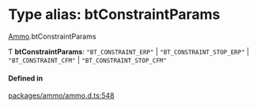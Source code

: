 # Type alias: btConstraintParams

[Ammo](../modules/Ammo.md).btConstraintParams

Ƭ **btConstraintParams**: ``"BT_CONSTRAINT_ERP"`` \| ``"BT_CONSTRAINT_STOP_ERP"`` \| ``"BT_CONSTRAINT_CFM"`` \| ``"BT_CONSTRAINT_STOP_CFM"``

#### Defined in

[packages/ammo/ammo.d.ts:548](https://github.com/Orillusion/orillusion/blob/main/packages/ammo/ammo.d.ts#L548)
